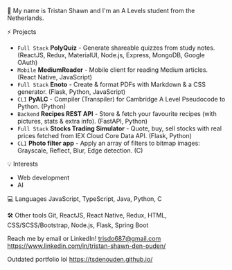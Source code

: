 👋 My name is Tristan Shawn and I'm an A Levels student from the Netherlands. 

⚡️ Projects
* ```Full Stack``` **PolyQuiz** - Generate shareable quizzes from study notes. (ReactJS, Redux, MaterialUI, Node.js, Express, MongoDB, Google OAuth)
* ```Mobile``` **MediumReader** - Mobile client for reading Medium articles. (React Native, JavaScript)
* ```Full Stack``` **Enoto** - Create & format PDFs with Markdown & a CSS generator. (Flask, Python, JavaScript)
* ```CLI``` **PyALC** - Compiler (Transpiler) for Cambridge A Level Pseudocode to Python. (Python)
* ```Backend``` **Recipes REST API** - Store & fetch your favourite recipes (with pictures, stats & extra info). (FastAPI, Python)
* ```Full Stack``` **Stocks Trading Simulator** - Quote, buy, sell stocks with real prices fetched from IEX Cloud Core Data API. (Flask, Python)
* ```CLI``` **Photo filter app** - Apply an array of filters to bitmap images: Grayscale, Reflect, Blur, Edge detection. (C)

💡 Interests
* Web development
* AI

💻 Languages
JavaScript, TypeScript, Java, Python, C

🛠 Other tools
Git, ReactJS, React Native, Redux, HTML, CSS/SCSS/Bootstrap, Node.js, Flask, Spring Boot

Reach me by email or LinkedIn! 
trisdo687@gmail.com
https://www.linkedin.com/in/tristan-shawn-den-ouden/

Outdated portfolio lol
https://tsdenouden.github.io/
